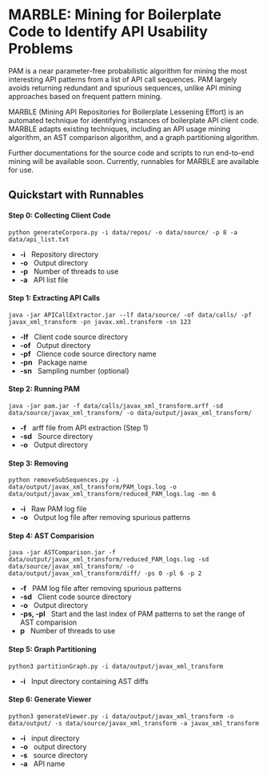MARBLE: Mining for Boilerplate Code to Identify API Usability Problems 
================
 
PAM is a near parameter-free probabilistic algorithm for mining the most interesting API patterns from a list of API call sequences. PAM largely avoids returning redundant and spurious sequences, unlike API mining approaches based on frequent pattern mining.

MARBLE (Mining API Repositories for Boilerplate Lessening Effort) is an automated technique for identifying instances of boilerplate API client code. MARBLE adapts existing techniques, including an API usage mining algorithm, an AST comparison algorithm, and a graph partitioning algorithm.

Further documentations for the source code and scripts to run end-to-end mining will be available soon. 
Currently, runnables for MARBLE are available for use.

Quickstart with Runnables 
------------

#### Step 0: Collecting Client Code
```
python generateCorpora.py -i data/repos/ -o data/source/ -p 8 -a data/api_list.txt
```
* **-i**  &nbsp;  Repository directory
* **-o**  &nbsp;  Output directory
* **-p** &nbsp; Number of threads to use
* **-a** &nbsp; API list file

#### Step 1: Extracting API Calls
```
java -jar APICallExtractor.jar --lf data/source/ -of data/calls/ -pf javax_xml_transform -pn javax.xml.transform -sn 123
```
* **-lf**  &nbsp;  Client code source directory
* **-of**  &nbsp;  Output directory
* **-pf**  &nbsp;  Clience code source directory name
* **-pn**  &nbsp;  Package name
* **-sn**  &nbsp;  Sampling number (optional)


#### Step 2: Running PAM
```
java -jar pam.jar -f data/calls/javax_xml_transform.arff -sd data/source/javax_xml_transform/ -o data/output/javax_xml_transform/

```
* **-f**  &nbsp;  arff file from API extraction (Step 1)
* **-sd**  &nbsp;  Source directory
* **-o**  &nbsp;  Output directory

#### Step 3: Removing 
```
python removeSubSequences.py -i data/output/javax_xml_transform/PAM_logs.log -o data/output/javax_xml_transform/reduced_PAM_logs.log -mn 6
```
* **-i**  &nbsp;  Raw PAM log file
* **-o**  &nbsp;  Output log file after removing spurious patterns

#### Step 4: AST Comparision
```
java -jar ASTComparison.jar -f data/output/javax_xml_transform/reduced_PAM_logs.log -sd data/source/javax_xml_transform/ -o data/output/javax_xml_transform/diff/ -ps 0 -pl 6 -p 2
```
* **-f**  &nbsp;  PAM log file after removing spurious patterns
* **-sd**  &nbsp;  Client code source directory
* **-o**  &nbsp;  Output directory
* **-ps, -pl**  &nbsp;  Start and the last index of PAM patterns to set the range of AST comparision
* **p** &nbsp; Number of threads to use

#### Step 5: Graph Partitioning
```
python3 partitionGraph.py -i data/output/javax_xml_transform
```
* **-i**  &nbsp;  Input directory containing AST diffs

#### Step 6: Generate Viewer
```
python3 generateViewer.py -i data/output/javax_xml_transform -o data/output/ -s data/source/javax_xml_transform -a javax_xml_transform
```

* **-i**  &nbsp;  input directory
* **-o**  &nbsp;  output directory
* **-s**  &nbsp;  source directory
* **-a**  &nbsp;  API name

